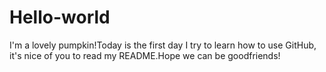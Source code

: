 # Hello-world
I'm a lovely pumpkin!Today is the first day I try to learn how to use GitHub, it's nice of you to read my README.Hope we can be goodfriends!
